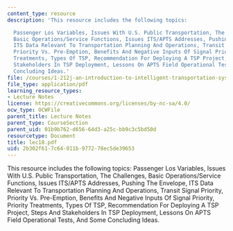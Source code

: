 ```yaml
---
content_type: resource
description: 'This resource includes the following topics:

  Passenger Los Variables, Issues With U.S. Public Transportation, The Challenges,
  Basic Operations/Service Functions, Issues ITS/APTS Addresses, Pushing The Envelope,
  ITS Data Relevant To Transportation Planning And Operations, Transit Signal Priority,
  Priority Vs. Pre-Emption, Benefits And Negative Inputs Of Signal Priority, Priority
  Treatments, Types Of TSP, Recommendation For Deploying A TSP Project, Steps And
  Stakeholders In TSP Deployment, Lessons On APTS Field Operational Tests, And Some
  Concluding Ideas.'
file: /courses/1-212j-an-introduction-to-intelligent-transportation-systems-spring-2005/2b302f617c64011b977278ec5de39653_lec18.pdf
file_type: application/pdf
learning_resource_types:
- Lecture Notes
license: https://creativecommons.org/licenses/by-nc-sa/4.0/
ocw_type: OCWFile
parent_title: Lecture Notes
parent_type: CourseSection
parent_uid: 01b9b762-d656-64d3-a25c-bb9c3c5bd50d
resourcetype: Document
title: lec18.pdf
uid: 2b302f61-7c64-011b-9772-78ec5de39653
---
```

This resource includes the following topics:
Passenger Los Variables, Issues With U.S. Public Transportation, The Challenges, Basic Operations/Service Functions, Issues ITS/APTS Addresses, Pushing The Envelope, ITS Data Relevant To Transportation Planning And Operations, Transit Signal Priority, Priority Vs. Pre-Emption, Benefits And Negative Inputs Of Signal Priority, Priority Treatments, Types Of TSP, Recommendation For Deploying A TSP Project, Steps And Stakeholders In TSP Deployment, Lessons On APTS Field Operational Tests, And Some Concluding Ideas.